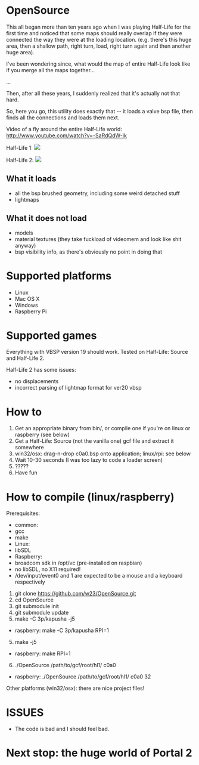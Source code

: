 OpenSource
==========

This all began more than ten years ago when I was playing Half-Life for the first time and noticed
that some maps should really overlap if they were connected the way they were at the loading location.
(e.g. there's this huge area, then a shallow path, right turn, load, right turn again and then another huge area).

I've been wondering since, what would the map of entire Half-Life look like if you merge all the maps together...

...

Then, after all these years, I suddenly realized that it's actually not that hard.

So, here you go, this utility does exactly that -- it loads a valve bsp file, then
finds all the connections and loads them next.

Video of a fly around the entire Half-Life world: http://www.youtube.com/watch?v=-SaRdQdW-Ik

Half-Life 1:
![](http://i.imgur.com/9jIDV.jpg)

Half-Life 2:
![](http://i.imgur.com/kzb9u.jpg)

## What it loads
 - all the bsp brushed geometry, including some weird detached stuff
 - lightmaps

## What it does not load
 - models
 - material textures (they take fuckload of videomem and look like shit anyway)
 - bsp visibility info, as there's obviously no point in doing that

# Supported platforms
 - Linux
 - Mac OS X
 - Windows
 - Raspberry Pi

# Supported games
Everything with VBSP version 19 should work. Tested on Half-Life: Source and Half-Life 2.

Half-Life 2 has some issues:
 * no displacements
 * incorrect parsing of lightmap format for ver20 vbsp

# How to

1. Get an appropriate binary from bin/, or compile one if you're on linux or raspberry (see below)
2. Get a Half-Life: Source (not the vanilla one) gcf file and extract it somewhere
3. win32/osx: drag-n-drop c0a0.bsp onto application; linux/rpi: see below
4. Wait 10-30 seconds (I was too lazy to code a loader screen)
5. ?????
6. Have fun


# How to compile (linux/raspberry)
Prerequisites:
* common:
 * gcc
 * make
* Linux:
 * libSDL
* Raspberry:
 * broadcom sdk in /opt/vc (pre-installed on raspbian)
 * no libSDL, no X11 required!
 * /dev/input/event0 and 1 are expected to be a mouse and a keyboard respectively

1. git clone https://github.com/w23/OpenSource.git
2. cd OpenSource
2. git submodule init
3. git submodule update
4. make -C 3p/kapusha -j5
 - raspberry: make -C 3p/kapusha RPI=1
5. make -j5
 - raspberry: make RPI=1
6. ./OpenSource /path/to/gcf/root/hl1/ c0a0
 - raspberry: ./OpenSource /path/to/gcf/root/hl1/ c0a0 32

Other platforms (win32/osx): there are nice project files!

# ISSUES
* The code is bad and I should feel bad.

# Next stop: the huge world of Portal 2
